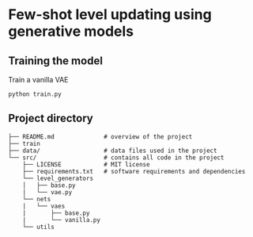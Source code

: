 # Few-shot level updating using generative models

## Training the model

Train a vanilla VAE

```
python train.py
```

## Project directory

    ├── README.md              # overview of the project  
    ├── train                 
    ├── data/                  # data files used in the project  
    └── src/                   # contains all code in the project  
        ├── LICENSE            # MIT license  
        ├── requirements.txt   # software requirements and dependencies  
        └── level_generators  
        │   ├── base.py  
        |   └── vae.py  
        └── nets  
        |   └── vaes  
        |       ├── base.py  
        |       └── vanilla.py  
        └── utils  
